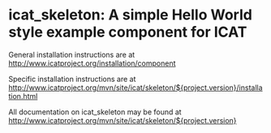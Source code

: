 # icat_skeleton: A simple Hello World style example component for ICAT

General installation instructions are at http://www.icatproject.org/installation/component

Specific installation instructions are at http://www.icatproject.org/mvn/site/icat/skeleton/${project.version}/installation.html

All documentation on icat_skeleton may be found at http://www.icatproject.org/mvn/site/icat/skeleton/${project.version}